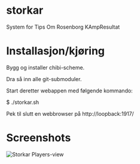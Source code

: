 # storkar

System for Tips Om Rosenborg KAmpResultat

# Installasjon/kjøring

Bygg og installer chibi-scheme.

Dra så inn alle git-submoduler.

Start deretter webappen med følgende kommando:

 $ ./storkar.sh

Pek til slutt en webbrowser på http://loopback:1917/

# Screenshots

![Storkar Players-view](http://rosenborgsupportersoftware.github.io/images/storkar_players.jpg)
